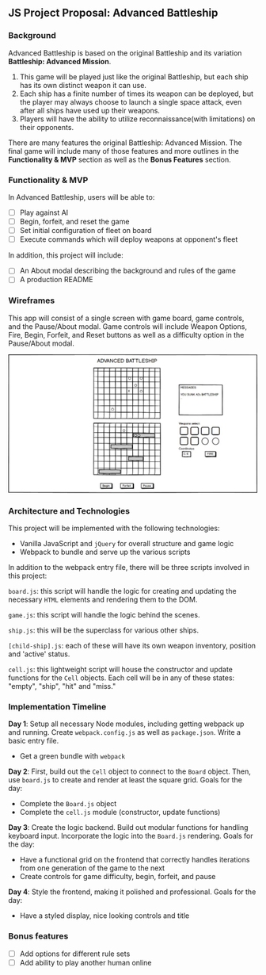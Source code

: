 ## JS Project Proposal: Advanced Battleship

### Background

Advanced Battleship is based on the original Battleship and its variation **Battleship: Advanced Mission**.

1) This game will be played just like the original Battleship, but each ship has its own distinct weapon it can use.
2) Each ship has a finite number of times its weapon can be deployed, but the player may always choose to launch a single space attack, even after all ships have used up their weapons.
3) Players will have the ability to utilize reconnaissance(with limitations) on their opponents.

There are many features the original Battleship: Advanced Mission. The final game will include many of those features and more outlines in the **Functionality & MVP** section as well as the **Bonus Features** section.

### Functionality & MVP  

In Advanced Battleship, users will be able to:

- [ ] Play against AI
- [ ] Begin, forfeit, and reset the game
- [ ] Set initial configuration of fleet on board
- [ ] Execute commands which will deploy weapons at opponent's fleet

In addition, this project will include:

- [ ] An About modal describing the background and rules of the game
- [ ] A production README

### Wireframes

This app will consist of a single screen with game board, game controls, and the Pause/About modal.  Game controls will include Weapon Options, Fire, Begin, Forfeit, and Reset buttons as well as a difficulty option in the Pause/About modal.

![wireframes](https://github.com/chasem91/AdvancedBattleship/blob/master/advanced_battleship.jpg)

### Architecture and Technologies

This project will be implemented with the following technologies:

- Vanilla JavaScript and `jQuery` for overall structure and game logic
- Webpack to bundle and serve up the various scripts

In addition to the webpack entry file, there will be three scripts involved in this project:

`board.js`: this script will handle the logic for creating and updating the necessary `HTML` elements and rendering them to the DOM.

`game.js`: this script will handle the logic behind the scenes.

`ship.js`: this will be the superclass for various other ships.

`[child-ship].js`: each of these will have its own weapon inventory, position and 'active' status.

`cell.js`: this lightweight script will house the constructor and update functions for the `Cell` objects. Each cell will be in any of these states: "empty", "ship", "hit" and "miss."

### Implementation Timeline

**Day 1**: Setup all necessary Node modules, including getting webpack up and running. Create `webpack.config.js` as well as `package.json`.  Write a basic entry file.

- Get a green bundle with `webpack`

**Day 2**: First, build out the `Cell` object to connect to the `Board` object.  Then, use `board.js` to create and render at least the square grid. Goals for the day:

- Complete the `Board.js` object
- Complete the `cell.js` module (constructor, update functions)

**Day 3**: Create the logic backend.  Build out modular functions for handling keyboard input.  Incorporate the logic into the `Board.js` rendering.  Goals for the day:

- Have a functional grid on the frontend that correctly handles iterations from one generation of the game to the next
- Create controls for game difficulty, begin, forfeit, and pause


**Day 4**: Style the frontend, making it polished and professional.  Goals for the day:

- Have a styled display, nice looking controls and title

### Bonus features

- [ ] Add options for different rule sets
- [ ] Add ability to play another human online
